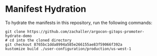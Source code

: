 # Manifest Hydration

To hydrate the manifests in this repository, run the following commands:

```shell
git clone https://github.com/zachaller/argocon-gitops-promoter-hydrate-demo
# cd into the cloned directory
git checkout 8765bc1dda8994a585e266155ae83f59066f392a
kustomize build ./user-configuration/production/us-west-1
```
